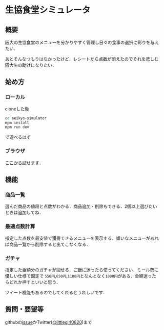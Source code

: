 # 生協食堂シミュレータ
## 概要
阪大の生協食堂のメニューを分かりやすく管理し日々の食事の選択に彩りを与えたい．

あとそんなつもりはなかったけど，レシートから点数が消えたのでそれを悲しむ阪大生の助けになりたい．
## 始め方
### ローカル
cloneした後
```bash
cd seikyo-simulator
npm install
npm run dev
```
で遊べるはず
### ブラウザ
[ここから](https://seikyo-simulater.vercel.app/)試せます．
## 機能
### 商品一覧
選んだ商品の値段と点数がわかる．商品追加・削除もできる．2個以上選びたいときは追加してね．
### 最適点数計算
指定した点数を最安値で獲得できるメニューを表示する．嫌いなメニューがあれば商品一覧から削除すると出てこなくなる．
### ガチャ
指定した金額分のガチャが回せる．ご飯に迷ったら使ってください．ミール勢に優しい仕様で固定で `550円`,`650円`,`1100円`となんとなく`1000円`がある．金額迷ったらどれか押すといいと思う．

ツイート機能もあるのでしてくれるとうれしいです．
## 質問・要望等
githubの[issue](https://github.com/littlegirl0820/seikyo-simulater/issues)かTwitter([@littlegirl0820](https://twitter.com/littlegirl0820))まで